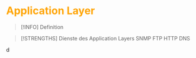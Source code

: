 # <font color = "orange">Application Layer</font>
>[!INFO] Definition

>[!STRENGTHS] Dienste des Application Layers
>SNMP
>FTP
>HTTP
>DNS

d
